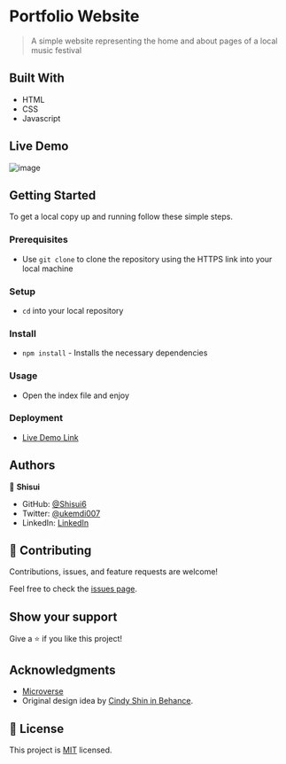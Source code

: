 # Portfolio Website

> A simple website representing the home and about pages of a local music festival

## Built With

- HTML
- CSS
- Javascript

## Live Demo

![image](https://user-images.githubusercontent.com/37116322/196631954-fe7b6362-b04c-4390-a40e-18e6d2c7d993.png)

## Getting Started

To get a local copy up and running follow these simple steps.

### Prerequisites

- Use `git clone` to clone the repository using the HTTPS link into your local machine

### Setup

- `cd` into your local repository

### Install

- `npm install` - Installs the necessary dependencies

### Usage

- Open the index file and enjoy

### Deployment

- [Live Demo Link](https://shisui6.github.io/conference-page/)

## Authors

👤 **Shisui**

- GitHub: [@Shisui6](https://github.com/Shisui6)
- Twitter: [@ukemdi007](https://twitter.com/ukemdi007)
- LinkedIn: [LinkedIn](https://www.linkedin.com/in/okemdi-udeh-1b472615a/)

## 🤝 Contributing

Contributions, issues, and feature requests are welcome!

Feel free to check the [issues page](../../issues/).

## Show your support

Give a ⭐️ if you like this project!

## Acknowledgments

- [Microverse](https://www.microverse.org/)
- Original design idea by [Cindy Shin in Behance](https://www.behance.net/adagio07).

## 📝 License

This project is [MIT](./LICENSE) licensed.
